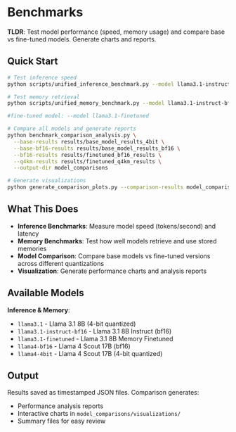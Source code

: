# Benchmarks

**TLDR**: Test model performance (speed, memory usage) and compare base vs fine-tuned models. Generate charts and reports.

## Quick Start

```bash
# Test inference speed
python scripts/unified_inference_benchmark.py --model llama3.1-instruct-bf16 --num-prompts 100

# Test memory retrieval
python scripts/unified_memory_benchmark.py --model llama3.1-instruct-bf16

#fine-tuned model: --model llama3.1-finetuned 

# Compare all models and generate reports
python benchmark_comparison_analysis.py \
  --base-results results/base_model_results_4bit \
  --base-bf16-results results/base_model_results_bf16 \
  --bf16-results results/finetuned_bf16_results \
  --q4km-results results/finetuned_q4km_results \
  --output-dir model_comparisons

# Generate visualizations
python generate_comparison_plots.py --comparison-results model_comparisons --output-dir model_comparisons
```

## What This Does

- **Inference Benchmarks**: Measure model speed (tokens/second) and latency
- **Memory Benchmarks**: Test how well models retrieve and use stored memories
- **Model Comparison**: Compare base models vs fine-tuned versions across different quantizations
- **Visualization**: Generate performance charts and analysis reports

## Available Models

**Inference & Memory**: 
- `llama3.1` - Llama 3.1 8B (4-bit quantized)
- `llama3.1-instruct-bf16` - Llama 3.1 8B Instruct (bf16)
- `llama3.1-finetuned` - Llama 3.1 8B Memory Finetuned
- `llama4-bf16` - Llama 4 Scout 17B (bf16)
- `llama4-4bit` - Llama 4 Scout 17B (4-bit quantized)

## Output

Results saved as timestamped JSON files. Comparison generates:
- Performance analysis reports
- Interactive charts in `model_comparisons/visualizations/`
- Summary files for easy review
